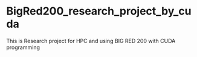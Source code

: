# BigRed200_research_project_by_cuda
This is Research project for HPC and using BIG RED 200 with CUDA programming
